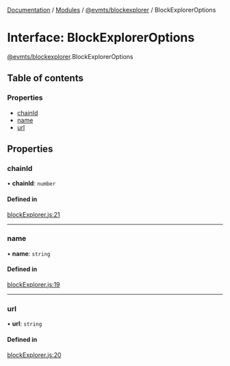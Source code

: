 [Documentation](../README.md) / [Modules](../modules.md) / [@evmts/blockexplorer](../modules/evmts_blockexplorer.md) / BlockExplorerOptions

# Interface: BlockExplorerOptions

[@evmts/blockexplorer](../modules/evmts_blockexplorer.md).BlockExplorerOptions

## Table of contents

### Properties

- [chainId](evmts_blockexplorer.BlockExplorerOptions.md#chainid)
- [name](evmts_blockexplorer.BlockExplorerOptions.md#name)
- [url](evmts_blockexplorer.BlockExplorerOptions.md#url)

## Properties

### chainId

• **chainId**: `number`

#### Defined in

[blockExplorer.js:21](https://github.com/evmts/evmts-monorepo/blob/main/packages/blockexplorer/src/blockExplorer.js#L21)

___

### name

• **name**: `string`

#### Defined in

[blockExplorer.js:19](https://github.com/evmts/evmts-monorepo/blob/main/packages/blockexplorer/src/blockExplorer.js#L19)

___

### url

• **url**: `string`

#### Defined in

[blockExplorer.js:20](https://github.com/evmts/evmts-monorepo/blob/main/packages/blockexplorer/src/blockExplorer.js#L20)
